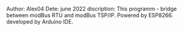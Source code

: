 Author: Alex04
Dete: june 2022
discription: This programm - bridge between modBus RTU and modBus TSP/IP. Powered by ESP8266. developed by Arduino IDE.

